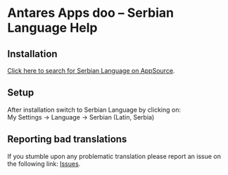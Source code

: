 # Antares Apps doo – Serbian Language Help

## Installation
[Click here to search for Serbian Language on AppSource](https://appsource.microsoft.com/en-us/product/dynamics-365-business-central/PUBID.antaresapps1634735406093%7CAID.serbianlang%7CPAPPID.313c5d97-d62e-4292-96f1-eab2f3998746).

## Setup
After installation switch to Serbian Language by clicking on:  
My Settings -> Language -> Serbian (Latin, Serbia)

## Reporting bad translations
If you stumble upon any problematic translation please report an issue on the following link:
[Issues](https://github.com/AntaresAppsDoo/Wiki/issues).